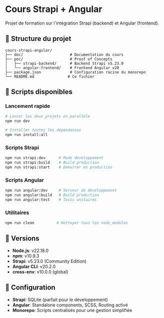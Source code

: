 # Cours Strapi + Angular

Projet de formation sur l'intégration Strapi (backend) et Angular (frontend).

## 📁 Structure du projet

```
cours-strapi-angular/
├── doc/                     # Documentation du cours
├── poc/                     # Proof of Concepts
│   ├── strapi-backend/      # Backend Strapi v5.23.0
│   └── angular-frontend/    # Frontend Angular v20
├── package.json             # Configuration racine du monorepo
└── README.md               # Ce fichier
```

## 🚀 Scripts disponibles

### Lancement rapide
```bash
# Lancer les deux projets en parallèle
npm run dev

# Installer toutes les dépendances
npm run install:all
```

### Scripts Strapi
```bash
npm run strapi:dev      # Mode développement
npm run strapi:build    # Build production
npm run strapi:start    # Démarrer en production
```

### Scripts Angular
```bash
npm run angular:dev     # Serveur de développement
npm run angular:build   # Build production
npm run angular:test    # Tests unitaires
```

### Utilitaires
```bash
npm run clean          # Nettoyer tous les node_modules
```

## 🔧 Versions

- **Node.js**: v22.18.0
- **npm**: v10.9.3
- **Strapi**: v5.23.0 (Community Edition)
- **Angular CLI**: v20.2.0
- **cross-env**: v10.0.0 (global)

## 📝 Configuration

- **Strapi**: SQLite (parfait pour le développement)
- **Angular**: Standalone components, SCSS, Routing activé
- **Monorepo**: Scripts centralisés pour une gestion simplifiée